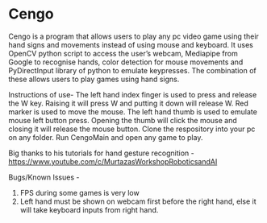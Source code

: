 # Cengo
Cengo is a program that allows users to play any pc video game using their hand signs and movements instead of using mouse and keyboard. It uses OpenCV python script to access the user’s webcam, Mediapipe from Google to recognise hands, color detection for mouse movements and PyDirectInput library of python to emulate keypresses. The combination of these allows users to play games using hand signs.

Instructions of use- The left hand index finger is used to press and release the W key. Raising it will press W and putting it down will release W. Red marker is used to move the mouse. The left hand thumb is used to emulate mouse left button press. Opening the thumb will click the mouse and closing it will release the mouse button. Clone the respository into your pc on any folder. Run CengoMain and open any game to play.

Big thanks to his tutorials for hand gesture recognition - https://www.youtube.com/c/MurtazasWorkshopRoboticsandAI

Bugs/Known Issues -
1. FPS during some games is very low 
2. Left hand must be shown on webcam first before the right hand, else it will take keyboard inputs from right hand.
